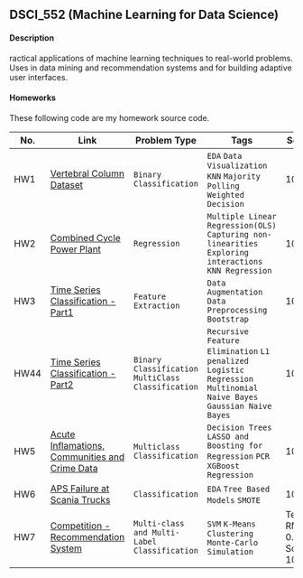## DSCI_552 (Machine Learning for Data Science)

#### Description
ractical applications of machine learning techniques to real-world problems. Uses in data mining and recommendation systems and for building adaptive user interfaces.


#### Homeworks
These following code are my homework source code.

|No.|    Link    |   Problem Type  | Tags | Score | 
|---|------------|-------------------------|------|-------|
|HW1|[Vertebral Column Dataset](https://github.com/Shruti8196/Machine_Learning/tree/master/Homework1)|`Binary Classification`|`EDA` `Data Visualization` `KNN` `Majority Polling` `Weighted Decision`|100%|
|HW2|[Combined Cycle Power Plant](https://github.com/Shruti8196/Machine_Learning/blob/master/Homework2)|`Regression`|`Multiple Linear Regression(OLS)` `Capturing non-linearities` `Exploring interactions` `KNN Regression`|100%|
|HW3|[Time Series Classification - Part1](https://github.com/Shruti8196/Machine_Learning/blob/master/Homework3)|`Feature Extraction`|`Data Augmentation` `Data Preprocessing` `Bootstrap`|100%|
|HW44|[Time Series Classification - Part2](https://github.com/Shruti8196/Machine_Learning/tree/master/Homework4)|`Binary Classification` `MultiClass Classification`|`Recursive Feature Elimination` `L1 penalized Logistic Regression` `Multinomial Naive Bayes` `Gaussian Naive Bayes`|100%|
|HW5|[Acute Inflamations, Communities and Crime Data](https://github.com/Shruti8196/Machine_Learning/tree/master/Homework5)|`Multiclass Classification`|`Decision Trees` `LASSO and Boosting for Regression` `PCR` `XGBoost Regression`|100%|
|HW6|[APS Failure at Scania Trucks](https://github.com/Shruti8196/Machine_Learning/tree/master/Homework6)|`Classification`|`EDA` `Tree Based Models` `SMOTE`|100%|
|HW7|[Competition - Recommendation System](https://github.com/Shruti8196/Machine_Learning/tree/master/Homework7)|`Multi-class and Multi-Label Classification`|`SVM`  `K-Means Clustering` `Monte-Carlo Simulation`|Test RMSE: 0.978, Score: 100%|
